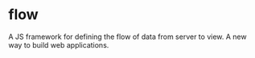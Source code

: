 # flow
A JS framework for defining the flow of data from server to view. A new way to build web applications.
